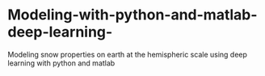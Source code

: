 # Modeling-with-python-and-matlab-deep-learning-
Modeling snow properties on earth at the hemispheric scale using deep learning with python and matlab
